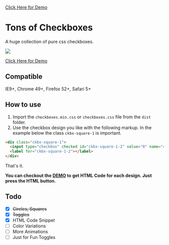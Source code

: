 <a href="https://hunzaboy.github.io/CSS-Checkbox-Library/">Click Here for Demo</a>

# Tons of Checkboxes
A huge collection of pure css checkboxes.

<img src="https://hunzaboy.github.io/CSS-Checkbox-Library/screen.png">

<a href="https://hunzaboy.github.io/CSS-Checkbox-Library/">Click Here for Demo</a>

## Compatible
IE9+, Chrome 49+, Firefox 52+, Safari 5+

## How to use
1. Import the `checkboxes.min.css` or `checkboxes.css` file from the `dist` folder.
2. Use the checkbox design you like with the following markup. In the example below the class `ckbx-square-1` is important.

```HTML
<div class="ckbx-square-1">
  <input type="checkbox" checked id="ckbx-square-1-2" value="0" name="ckbx-square-1">
  <label for="ckbx-square-1-2"></label>
</div>
```

That's it. 

<strong>You can checkout the <a href="https://hunzaboy.github.io/CSS-Checkbox-Library/">DEMO</a> to get HTML Code for each design. Just press the HTML button.</strong>



## Todo

- [x] ~~Circles, Squares~~
- [x] ~~Toggles~~
- [x] HTML Code Snippet
- [ ] Color Variations
- [ ] More Animations
- [ ] Just for Fun Toggles
